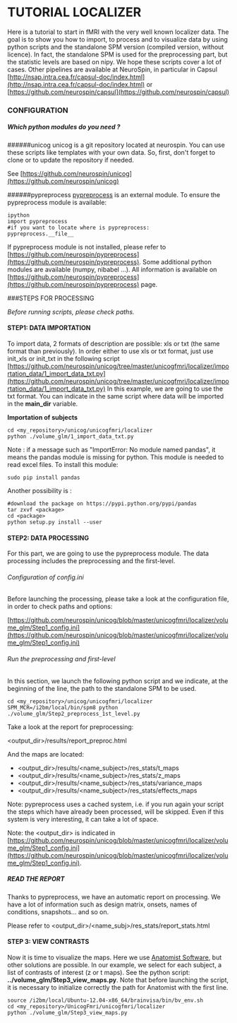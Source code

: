 # TUTORIAL LOCALIZER

Here is a tutorial to start in fMRI with the very well known localizer data. The goal is to show you how to import, to process and to visualize data by 
using python scripts and the standalone SPM version (compiled version, without licence).
In fact, the standalone SPM is used for the preprocessing part, but the statistic levels 
are based on nipy.
We hope these scripts cover a lot of cases. Other pipelines are available at 
NeuroSpin, in particular in Capsul [http://nsap.intra.cea.fr/capsul-doc/index.html](http://nsap.intra.cea.fr/capsul-doc/index.html)
or [https://github.com/neurospin/capsul](https://github.com/neurospin/capsul)



### CONFIGURATION

##### Which python modules do you need ?

######unicog
unicog is a git repository located at neurospin.
You can use these scripts like templates with your own data.
So, first, don't forget to clone or to update the repository if needed.

See  [https://github.com/neurospin/unicog](https://github.com/neurospin/unicog) 


######pypreprocess
[pypreprocess](https://github.com/neurospin/pypreprocess) is an external module.
To ensure the pypreprocess module is available:

    ipython
    import pypreprocess
    #if you want to locate where is pypreprocess:
    pypreprocess.__file__ 

If pypreprocess module is not installed, please refer to [https://github.com/neurospin/pypreprocess](https://github.com/neurospin/pypreprocess).
Some additional python modules are available (numpy, nibabel ...). All information is available 
on [https://github.com/neurospin/pypreprocess](https://github.com/neurospin/pypreprocess) page.

###STEPS FOR PROCESSING

*Before running scripts, please check paths.*

#### STEP1: DATA IMPORTATION

To import data, 2 formats of description are possible: xls or txt (the same format than previously).
In order either to use xls or txt format, just use init_xls or init_txt in the following script [https://github.com/neurospin/unicog/tree/master/unicogfmri/localizer/importation_data/1_import_data_txt.py](https://github.com/neurospin/unicog/tree/master/unicogfmri/localizer/importation_data/1_import_data_txt.py)
In this example, we are going to use the txt format.
You can indicate in the same script where data will be imported in the **main_dir** variable.



**Importation of subjects**

    cd <my_repository>/unicog/unicogfmri/localizer
    python ./volume_glm/1_import_data_txt.py


Note : if  a message such as "ImportError: No module named pandas", it means the
pandas module is missing for python. This module is needed to read excel files.
To install this module:

    sudo pip install pandas
    
Another possibility is :
    
    #download the package on https://pypi.python.org/pypi/pandas
    tar zxvf <package>
    cd <package>
    python setup.py install --user 


#### STEP2: DATA PROCESSING
For this part, we are going to use the pypreprocess module. The data
processing includes the preprocessing and the first-level. 
 
###### Configuration of config.ini
Before launching the processing, please take a look at the configuration file, 
in order to check paths and options: 
    
[https://github.com/neurospin/unicog/blob/master/unicogfmri/localizer/volume_glm/Step1_config.ini](https://github.com/neurospin/unicog/blob/master/unicogfmri/localizer/volume_glm/Step1_config.ini)


###### Run the preprocessing and first-level
In this section, we launch the following python script and we indicate, at the
beginning of the line, the path to the standalone SPM to be used.

    cd <my_repository>/unicog/unicogfmri/localizer
    SPM_MCR=/i2bm/local/bin/spm8 python ./volume_glm/Step2_preprocess_1st_level.py

Take a look at the report for preprocessing:

&lt;output_dir&gt;/results/report_preproc.html

And the maps are located:

 * &lt;output_dir&gt;/results/&lt;name_subject&gt;/res_stats/t_maps
 * &lt;output_dir&gt;/results/&lt;name_subject&gt;/res_stats/z_maps
 * &lt;output_dir&gt;/results/&lt;name_subject&gt;/res_stats/variance_maps
 * &lt;output_dir&gt;/results/&lt;name_subject&gt;/res_stats/effects_maps

Note: pypreprocess uses a cached system, i.e. if you run again your script
the steps which have already been processed, will be skipped. Even if this system
is very interesting, it can take a lot of space.

Note: the &lt;output_dir&gt; is indicated in [https://github.com/neurospin/unicog/blob/master/unicogfmri/localizer/volume_glm/Step1_config.ini](https://github.com/neurospin/unicog/blob/master/unicogfmri/localizer/volume_glm/Step1_config.ini).

##### READ THE REPORT
Thanks to pypreprocess, we have an automatic report on processing.
We have a lot of information such as design matrix, onsets, names of conditions, 
snapshots... and so on.
 
Please refer to &lt;output_dir&gt;/&lt;name_subj&gt;/res_stats/report_stats.html


#### STEP 3: VIEW CONTRASTS
Now it is time to visualize the maps. Here we use [Anatomist Software](http://brainvisa.info/doc/anatomist-4.4/ana_training/en/html/index.html#ana_training%book),
but other solutions are possible. In our example, we select for each subject, a list of contrasts of interest (z or t maps). See the python script: 
**../volume_glm/Step3_view_maps.py**. Note that before launching the script, 
it is necessary to initialize correctly the path for Anatomist with the first line.

    source /i2bm/local/Ubuntu-12.04-x86_64/brainvisa/bin/bv_env.sh
    cd <my_repository>/UnicogFmri/unicogfmri/localizer
    python ./volume_glm/Step3_view_maps.py


<!-- 
#### ADDITIONAL STEPS:
######How to set up $PYTHONPATH variable in order to find modules?
Normally, the installation of python module is set up by using a setup.py or
a pip install. But sometimes, you have to add python modules directly in the $PYTHONPATH variable.
To update the $PYTHONPATH variable, change your ~/.bashrc:
    
    #add path for a python MODULE 
    export PYTHONPATH=$PYTHONPATH:<path_where_is_the_MODULE>
-->


